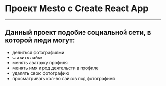 # Проект Mesto с Create React App

---

## Данный проект подобие социальной сети, в которой люди могут:
* делиться фотографиями
* ставить лайки
* менять аватарку профиля
* менять имя и род деятельсти в профиле
* удалять свою фотографию
* просматривать кол-во лайков под фотографией

